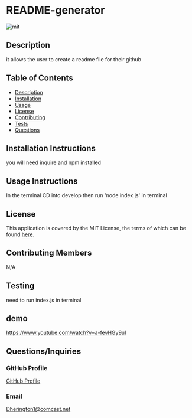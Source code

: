 # README-generator

  
  ![mit](https://img.shields.io/badge/license-MIT%20License-red)
      
  ## Description
  it allows the user to create a readme file for their github
  ## Table of Contents
  * [Description](#description)
  * [Installation](#installation)
  * [Usage](#usage)
  * [License](#license)
  * [Contributing](#contributing)
  * [Tests](#tests)
  * [Questions](#questions)
  ## Installation Instructions 
  you will need inquire and npm installed
  ## Usage Instructions
  In the terminal CD into develop then run 'node index.js' in terminal
  ## License
  This application is covered by the MIT License, the terms of which can be found [here](https://opensource.org/licenses/MIT).
  ## Contributing Members
  N/A
  ## Testing 
   need to run index.js in terminal
  ## demo
  https://www.youtube.com/watch?v=a-fevHGy9uI
  ## Questions/Inquiries 
  ### GitHub Profile
  [GitHub Profile](http://github.com/Dherington1)
  ### Email
  Dherington1@comcast.net

